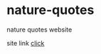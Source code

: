 # nature-quotes
nature quotes website

site link
<a href="https://wrapfr33kzz.github.io/nature-quotes/">click</a>
